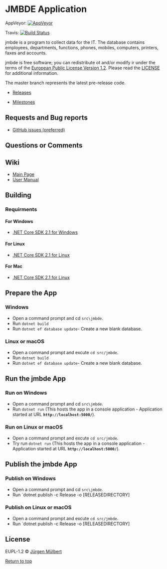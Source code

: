 # JMBDE Application

AppVeyor: [![AppVeyor](https://ci.appveyor.com/api/projects/status/ja8a7j6jscj7k3xa/branch/master?svg=true)](https://ci.appveyor.com/project/jmuelbert/jmbde-aspnet)

Travis: [![Build Status](https://travis-ci.org/jmuelbert/jmbde-aspnet.svg?branch=master)](https://travis-ci.org/jmuelbert/jmbde-aspnet)

jmbde is a program to collect data for the IT. The database contains employees, departments, functions, phones, mobiles, computers, printers, faxes and accounts.

jmbde is free software; you can redistribute ot and/or modify ir under the terms
of the [European Public License Version 1.2](https://joinup.ec.europa.eu/page/eupl-text-11-12).
Please read the [LICENSE](https://github.com/jmuelbert/jmbde-QT/blob/master/LICENSE.EUPL-1_2.txt) for additional information.

The master branch represents the latest pre-release code.

- [Releases](https://github.com/jmuelbert/jmbde-aspnet/releases)

- [Milestones](https://github.com/jmuelbert/jmbde-aspnet/milestones)

## Requests and Bug reports

- [GitHub issues (preferred)](https://github.com/jmuelbert/jmbde-aspnet/issues)

## Questions or Comments

## Wiki

- [Main Page](https://github.com/jmuelbert/jmbde-aspnet/wiki)
- [User Manual](http://jmuelbert.github.io/jmbde-aspnet/)

## Building

### Requirments

#### For Windows

- [.NET Core SDK 2.1 for Windows](https://www.microsoft.com/net/download/windows)

#### For Linux

- [.NET Core SDK 2.1 for Linux](https://www.microsoft.com/net/download/linux)

#### For Mac

- [.NET Core SDK 2.1 for Linux](https://www.microsoft.com/net/download/macos)

## Prepare the App

### Windows

- Open a command prompt and cd `src\jmbde`.
- Run `dotnet build`
- Run `dotnet ef database update`- Create a new blank database.

### Linux or macOS

- Open a command prompt and excute `cd src/jmbde`.
- Run `dotnet build`
- Run `dotnet ef database update`- Create a new blank database.

## Run the jmbde App

### Run on Windows

- Open a command prompt and cd `src\jmbde`.
- Run `dotnet run` (This hosts the app in a console application - Application started at URL **`http://localhost:5000/`**).

### Run on Linux or macOS

- Open a command prompt and excute `cd src/jmbde`.
- Try run `dotnet run` (This hosts the app in a console application - Application started at URL **`http://localhost:5000/`**).

## Publish the jmbde App

### Publish on Windows

- Open a command prompt and cd `src\jmbde`.
- Run `dotnet publish -c Release -o [RELEASEDIRECTORY]

### Publish on Linux or macOS

- Open a command prompt and excute `cd src/jmbde`.
- Run `dotnet publish -c Release -o [RELEASEDIRECTORY]

## License

EUPL-1.2 © [Jürgen Mülbert](https:/github.com/jmuelbert/jmbde-aspnet/)

[Return to top](#top)
